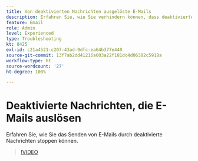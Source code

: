 ```yaml
---
title: Von deaktivierten Nachrichten ausgelöste E-Mails
description: Erfahren Sie, wie Sie verhindern können, dass deaktivierte Nachrichten E-Mails auslösen.
feature: Email
role: Admin
level: Experienced
type: Troubleshooting
kt: 8425
exl-id: c21a4521-c207-43ad-9dfc-ea64b377e440
source-git-commit: 13f7ab2dd41216a603a22f181dc4d06302c5918a
workflow-type: ht
source-wordcount: '27'
ht-degree: 100%

---
```


# Deaktivierte Nachrichten, die E-Mails auslösen

Erfahren Sie, wie Sie das Senden von E-Mails durch deaktivierte Nachrichten stoppen können.
>[!VIDEO](https://video.tv.adobe.com/v/335981?quality=12&learn=on)
